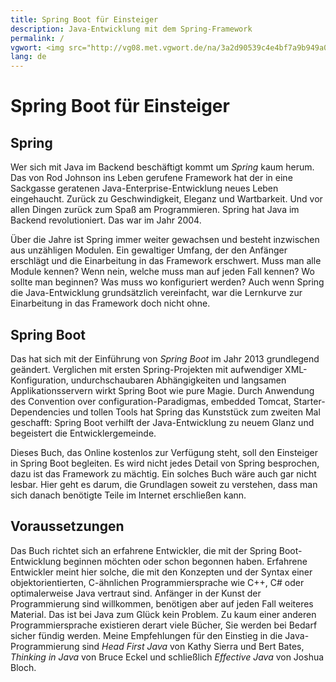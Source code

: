 ```yaml
---
title: Spring Boot für Einsteiger
description: Java-Entwicklung mit dem Spring-Framework
permalink: /
vgwort: <img src="http://vg08.met.vgwort.de/na/3a2d90539c4e4bf7a9b949a04c5f05f4" width="1" height="1" alt=">
lang: de
---
```

# Spring Boot für Einsteiger

## Spring 
Wer sich mit Java im Backend beschäftigt kommt um *Spring* kaum herum. Das von Rod Johnson ins Leben gerufene Framework hat der in eine Sackgasse geratenen Java-Enterprise-Entwicklung neues Leben eingehaucht. Zurück zu Geschwindigkeit, Eleganz und Wartbarkeit. Und vor allen Dingen zurück zum Spaß am Programmieren. Spring hat Java im Backend revolutioniert. Das war im Jahr 2004.

Über die Jahre ist Spring immer weiter gewachsen und besteht inzwischen aus unzähligen Modulen. Ein gewaltiger Umfang, der den Anfänger erschlägt und die Einarbeitung in das Framework erschwert. Muss man alle Module kennen? Wenn nein, welche muss man auf jeden Fall kennen? Wo sollte man beginnen? Was muss wo konfiguriert werden? Auch wenn Spring die Java-Entwicklung grundsätzlich vereinfacht, war die Lernkurve zur Einarbeitung in das Framework doch nicht ohne.

## Spring Boot
Das hat sich mit der Einführung von *Spring Boot* im Jahr 2013 grundlegend geändert. Verglichen mit ersten Spring-Projekten mit aufwendiger XML-Konfiguration, undurchschaubaren Abhängigkeiten und langsamen Applikationsservern wirkt Spring Boot wie pure Magie. Durch Anwendung des Convention over configuration-Paradigmas, embedded Tomcat, Starter-Dependencies und tollen Tools hat Spring das Kunststück zum zweiten Mal geschafft: Spring Boot verhilft der Java-Entwicklung zu neuem Glanz und begeistert die Entwicklergemeinde.

Dieses Buch, das Online kostenlos zur Verfügung steht, soll den Einsteiger in Spring Boot begleiten. Es wird nicht jedes Detail von Spring besprochen, dazu ist das Framework zu mächtig. Ein solches Buch wäre auch gar nicht lesbar. Hier geht es darum, die Grundlagen soweit zu verstehen, dass man sich danach benötigte Teile im Internet erschließen kann.

## Voraussetzungen
Das Buch richtet sich an erfahrene Entwickler, die mit der Spring Boot-Entwicklung beginnen möchten oder schon begonnen haben. Erfahrene Entwickler meint hier solche, die mit den Konzepten und der Syntax einer objektorientierten, C-ähnlichen Programmiersprache wie C++, C# oder optimalerweise Java vertraut sind. Anfänger in der Kunst der Programmierung sind willkommen, benötigen aber auf jeden Fall weiteres Material. Das ist bei Java zum Glück kein Problem. Zu kaum einer anderen Programmiersprache existieren derart viele Bücher, Sie werden bei Bedarf sicher fündig werden. Meine Empfehlungen für den Einstieg in die Java-Programmierung sind *Head First Java* von Kathy Sierra und Bert Bates, *Thinking in Java* von Bruce Eckel und schließlich *Effective Java* von Joshua Bloch. 

